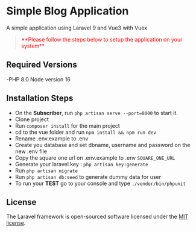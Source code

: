 # Simple Blog Application
A simple application using Laravel 9 and Vue3 with Vuex


<p>
  <blockquote style="color:red">
    **Please follow the steps below to setup the application on your system** 
  </blockquote>
</p>  

## Required Versions
-PHP 8.0
Node version 16

## Installation Steps

- On the **Subscriber**, run ```php artisan serve --port=8000``` to start it.
- Clone project
- Run ```composer install``` for the main project
- cd to the vue folder and run ```npm install && npm run dev```
- Rename .env.example to .env
- Create you database and set dbname, username and password on the new .env file
- Copy the square one url on .env.example to .env ```SQUARE_ONE_URL```
- Generate your laravel key : ```php artisan key:generate```
- Run ```php artisan migrate```
- Run ```php artisan db:seed``` to generate dummy data for user
- To run your <b>TEST</b> go to your console and type ```./vendor/bin/phpunit``` 

## License

The Laravel framework is open-sourced software licensed under the [MIT license](https://opensource.org/licenses/MIT).
